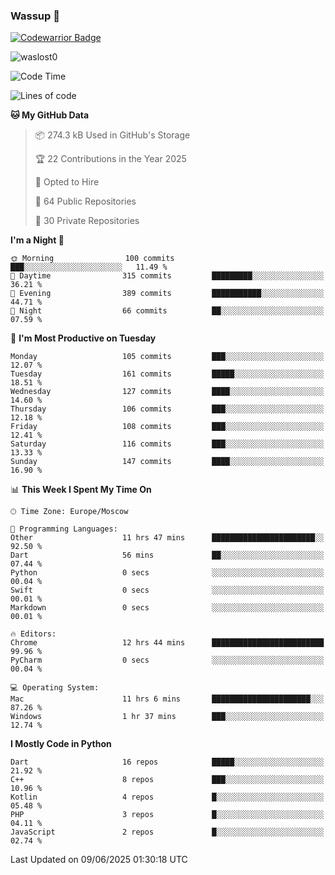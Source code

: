 ### Wassup 👋

[![Codewarrior Badge](https://www.codewars.com/users/waslost/badges/small)](https://www.codewars.com/users/waslost)

<p align="left"> <img src="https://komarev.com/ghpvc/?username=waslost0" alt="waslost0" /></p>

<!--START_SECTION:waka-->
![Code Time](http://img.shields.io/badge/Code%20Time-5%2C775%20hrs%2040%20mins-blue)

![Lines of code](https://img.shields.io/badge/From%20Hello%20World%20I%27ve%20Written-1.4%20million%20lines%20of%20code-blue)

**🐱 My GitHub Data** 

> 📦 274.3 kB Used in GitHub's Storage 
 > 
> 🏆 22 Contributions in the Year 2025
 > 
> 💼 Opted to Hire
 > 
> 📜 64 Public Repositories 
 > 
> 🔑 30 Private Repositories 
 > 
**I'm a Night 🦉** 

```text
🌞 Morning                100 commits         ███░░░░░░░░░░░░░░░░░░░░░░   11.49 % 
🌆 Daytime                315 commits         █████████░░░░░░░░░░░░░░░░   36.21 % 
🌃 Evening                389 commits         ███████████░░░░░░░░░░░░░░   44.71 % 
🌙 Night                  66 commits          ██░░░░░░░░░░░░░░░░░░░░░░░   07.59 % 
```
📅 **I'm Most Productive on Tuesday** 

```text
Monday                   105 commits         ███░░░░░░░░░░░░░░░░░░░░░░   12.07 % 
Tuesday                  161 commits         █████░░░░░░░░░░░░░░░░░░░░   18.51 % 
Wednesday                127 commits         ████░░░░░░░░░░░░░░░░░░░░░   14.60 % 
Thursday                 106 commits         ███░░░░░░░░░░░░░░░░░░░░░░   12.18 % 
Friday                   108 commits         ███░░░░░░░░░░░░░░░░░░░░░░   12.41 % 
Saturday                 116 commits         ███░░░░░░░░░░░░░░░░░░░░░░   13.33 % 
Sunday                   147 commits         ████░░░░░░░░░░░░░░░░░░░░░   16.90 % 
```


📊 **This Week I Spent My Time On** 

```text
🕑︎ Time Zone: Europe/Moscow

💬 Programming Languages: 
Other                    11 hrs 47 mins      ███████████████████████░░   92.50 % 
Dart                     56 mins             ██░░░░░░░░░░░░░░░░░░░░░░░   07.44 % 
Python                   0 secs              ░░░░░░░░░░░░░░░░░░░░░░░░░   00.04 % 
Swift                    0 secs              ░░░░░░░░░░░░░░░░░░░░░░░░░   00.01 % 
Markdown                 0 secs              ░░░░░░░░░░░░░░░░░░░░░░░░░   00.01 % 

🔥 Editors: 
Chrome                   12 hrs 44 mins      █████████████████████████   99.96 % 
PyCharm                  0 secs              ░░░░░░░░░░░░░░░░░░░░░░░░░   00.04 % 

💻 Operating System: 
Mac                      11 hrs 6 mins       ██████████████████████░░░   87.26 % 
Windows                  1 hr 37 mins        ███░░░░░░░░░░░░░░░░░░░░░░   12.74 % 
```

**I Mostly Code in Python** 

```text
Dart                     16 repos            █████░░░░░░░░░░░░░░░░░░░░   21.92 % 
C++                      8 repos             ███░░░░░░░░░░░░░░░░░░░░░░   10.96 % 
Kotlin                   4 repos             █░░░░░░░░░░░░░░░░░░░░░░░░   05.48 % 
PHP                      3 repos             █░░░░░░░░░░░░░░░░░░░░░░░░   04.11 % 
JavaScript               2 repos             █░░░░░░░░░░░░░░░░░░░░░░░░   02.74 % 
```




 Last Updated on 09/06/2025 01:30:18 UTC
<!--END_SECTION:waka-->


